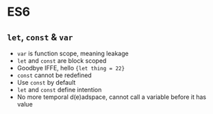 # ES6

## `let`, `const` & `var`

- `var` is function scope, meaning leakage
- `let` and `const` are block scoped
- Goodbye IFFE, hello `{let thing = 22}`
- `const` cannot be redefined
- Use `const` by default
- `let` and `const` define intention
- No more temporal d(e)adspace, cannot call a variable before it has value
